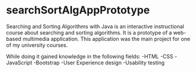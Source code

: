 # searchSortAlgAppPrototype
Searching and Sorting Algorithms with Java is an interactive instructional course about
searching and sorting algorithms. It is a prototype of a web-based multimedia application.
This application was the main project for one of my university courses.

While doing it gained knowledge in the following fields:
-HTML
-CSS
-JavaScript
-Bootstrap
-User Experience design
-Usability testing
